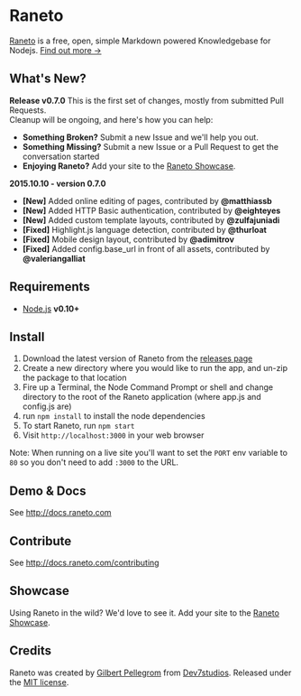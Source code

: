 Raneto
======

[Raneto](http://raneto.com) is a free, open, simple Markdown powered Knowledgebase for Nodejs. [Find out more &rarr;](http://docs.raneto.com/what-is-raneto)

What's New?
-----------

**Release v0.7.0**
This is the first set of changes, mostly from submitted Pull Requests.  
Cleanup will be ongoing, and here's how you can help:
- **Something Broken?** Submit a new Issue and we'll help you out.
- **Something Missing?** Submit a new Issue or a Pull Request to get the conversation started
- **Enjoying Raneto?** Add your site to the [Raneto Showcase](https://github.com/gilbitron/Raneto/wiki/Raneto-Showcase).

**2015.10.10 - version 0.7.0**
* **[New]** Added online editing of pages, contributed by **@matthiassb**
* **[New]** Added HTTP Basic authentication, contributed by **@eighteyes**
* **[New]** Added custom template layouts, contributed by **@zulfajuniadi**
* **[Fixed]** Highlight.js language detection, contributed by **@thurloat**
* **[Fixed]** Mobile design layout, contributed by **@adimitrov**
* **[Fixed]** Added config.base_url in front of all assets, contributed by **@valeriangalliat**

Requirements
------------

* [Node.js](http://nodejs.org) **v0.10+**

Install
-------

1. Download the latest version of Raneto from the [releases page](https://github.com/gilbitron/Raneto/releases)
2. Create a new directory where you would like to run the app, and un-zip the package to that location
3. Fire up a Terminal, the Node Command Prompt or shell and change directory to the root of the Raneto application (where app.js and config.js are)
4. run `npm install` to install the node dependencies
5. To start Raneto, run `npm start`
6. Visit `http://localhost:3000` in your web browser

Note: When running on a live site you'll want to set the `PORT` env variable to `80` so you don't need to add `:3000` to the URL.

Demo & Docs
-----------

See http://docs.raneto.com

Contribute
----------

See http://docs.raneto.com/contributing

Showcase
--------

Using Raneto in the wild? We'd love to see it. Add your site to the [Raneto Showcase](https://github.com/gilbitron/Raneto/wiki/Raneto-Showcase).

Credits
-------

Raneto was created by [Gilbert Pellegrom](http://gilbert.pellegrom.me) from
[Dev7studios](http://dev7studios.com). Released under the [MIT license](https://raw.githubusercontent.com/gilbitron/Raneto/master/LICENSE).
